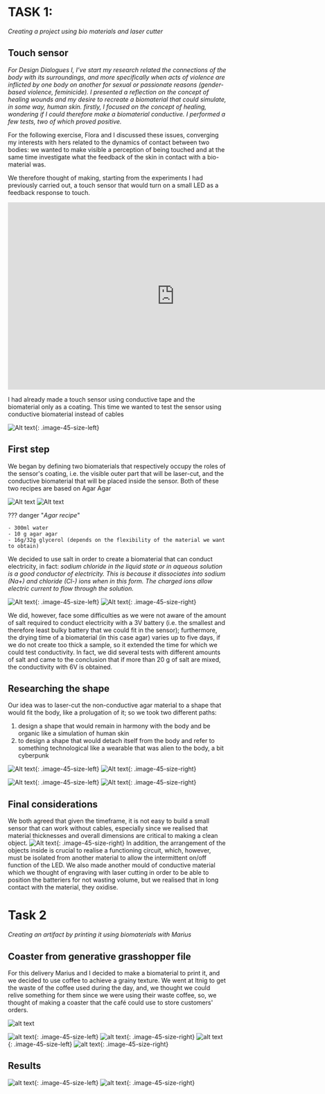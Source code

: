 
# TASK 1:

*Creating a project using bio materials and laser cutter*

## Touch sensor

*For Design Dialogues I, I’ve start my research related the connections of the body with its surroundings, and more specifically when acts of violence are inflicted by one body on another for sexual or passionate reasons (gender-based violence, feminicide). I presented a reflection on the concept of healing wounds and my desire to recreate a biomaterial that could simulate, in some way, human skin. firstly, I focused on the concept of healing, wondering if I could therefore make a biomaterial conductive. I performed a few tests, two of which proved positive.*

For the following exercise, Flora and I discussed these issues, converging my interests with hers related to the dynamics of contact between two bodies: we wanted to make visible a perception of being touched and at the same time investigate what the feedback of the skin in contact with a bio-material was.

We therefore thought of making, starting from the experiments I had previously carried out, a touch sensor that would turn on a small LED as a feedback response to touch.

<iframe width="768" height="432" src="https://miro.com/app/live-embed/uXjVN3uqsSI=/?moveToViewport=-317,-168,654,491&embedId=982645797564" frameborder="0" scrolling="no" allow="fullscreen; clipboard-read; clipboard-write" allowfullscreen></iframe>

I had already made a touch sensor using conductive tape and the biomaterial only as a coating.
This time we wanted to test the sensor using conductive biomaterial instead of cables

![Alt text](<../images/image (5).png>){: .image-45-size-left}

## First step
We began by defining two biomaterials that respectively occupy the roles of the sensor's coating, i.e. the visible outer part that will be laser-cut, and the conductive biomaterial that will be placed inside the sensor.
Both of these two recipes are based on Agar Agar

![Alt text](../images/DP05.png)
![Alt text](../images/DP06.png)

<brr>
<brr>
<brr>


??? danger "*Agar recipe*"

    - 300ml water
    - 10 g agar agar
    - 16g/32g glycerol (depends on the flexibility of the material we want to obtain)

We decided to use salt in order to create a biomaterial that can conduct electricity, in fact:
*sodium chloride in the liquid state or in aqueous solution is a good conductor of electricity. This is because it dissociates into sodium (Na+) and chloride (Cl-) ions when in this form. The charged ions allow electric current to flow through the solution.*


![Alt text](../images/DP01.png){: .image-45-size-left}
![Alt text](../images/DP04.png){: .image-45-size-right}

<brr>
<brr>
<brr>


We did, however, face some difficulties as we were not aware of the amount of salt required to conduct electricity with a 3V battery (i.e. the smallest and therefore least bulky battery that we could fit in the sensor); furthermore, the drying time of a biomaterial (in this case agar) varies up to five days, if we do not create too thick a sample, so it extended the time for which we could test conductivity.
In fact, we did several tests with different amounts of salt and came to the conclusion that if more than 20 g of salt are mixed, the conductivity with 6V is obtained.

## Researching the shape

Our idea was to laser-cut the non-conductive agar material to a shape that would fit the body, like a prolugation of it; so we took two different paths:
1. design a shape that would remain in harmony with the body and be organic like a simulation of human skin
2. to design a shape that would detach itself from the body and refer to something technological like a wearable that was alien to the body, a bit cyberpunk

![Alt text](../images/inspo.png){: .image-45-size-left}
![Alt text](../images/inspo2.jpg){: .image-45-size-right}

![Alt text](../images/DP08.png){: .image-45-size-left}
![Alt text](../images/DP07.png){: .image-45-size-right}


## Final considerations

We both agreed that given the timeframe, it is not easy to build a small sensor that can work without cables, especially since we realised that material thicknesses and overall dimensions are critical to making a clean object. 
![Alt text](../images/DPGIF.gif){: .image-45-size-right}
In addition, the arrangement of the objects inside is crucial to realise a functioning circuit, which, however, must be isolated from another material to allow the intermittent on/off function of the LED. 
We also made another mould of conductive material which we thought of engraving with laser cutting in order to be able to position the batteriers for not wasting volume, but we realised that in long contact with the material, they oxidise.



# Task 2
*Creating an artifact by printing it using biomaterials with Marius*

## Coaster from generative grasshopper file

For this delivery Marius and I decided to make a biomaterial to print it, and we decided to use coffee to achieve a grainy texture.
We went at Itnig to get the waste of the coffee used during the day, and, we thought we could relive something for them since we were using their waste coffee,
so, we thought of making a coaster that the café could use to store customers' orders.

![alt text](../images/digital_protyping/task2dp.gif)

![alt text](<../images/digital_protyping/Immagine WhatsApp 2024-02-20 ore 18.02.51_fcef39dc.jpg>){: .image-45-size-left}
![alt text](<../images/digital_protyping/Immagine WhatsApp 2024-02-20 ore 18.02.51_a0b12411.jpg>){: .image-45-size-right}
![alt text](<../images/digital_protyping/Immagine WhatsApp 2024-02-20 ore 18.02.51_6764917b.jpg>){: .image-45-size-left}
![alt text](<../images/digital_protyping/Immagine WhatsApp 2024-02-20 ore 18.03.48_948e8a46.jpg>){: .image-45-size-right}


## Results
![alt text](<../images/digital_protyping/Immagine WhatsApp 2024-02-21 ore 10.33.43_2412aa4b.jpg>){: .image-45-size-left}
![alt text](<../images/digital_protyping/Immagine WhatsApp 2024-02-21 ore 10.33.43_664760f3.jpg>){: .image-45-size-right}

